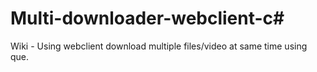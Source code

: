 # Multi-downloader-webclient-c#
Wiki - Using webclient download multiple files/video at same time using que.
